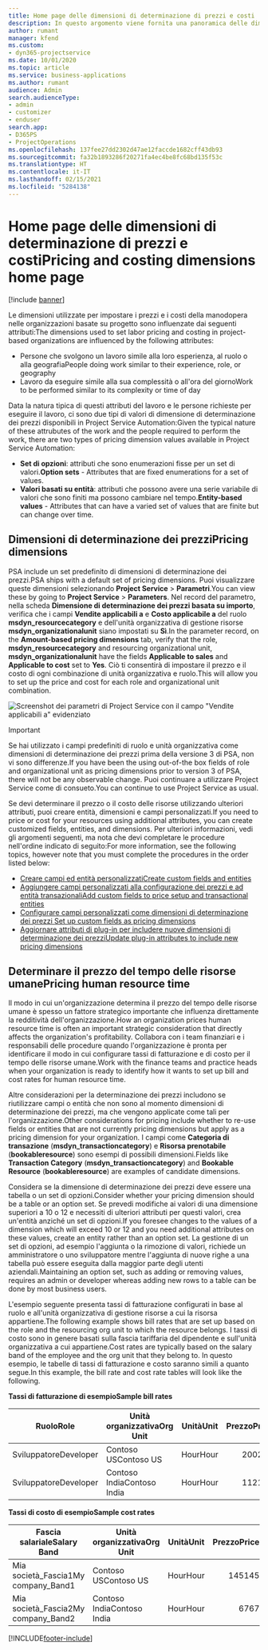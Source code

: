 ```yaml
---
title: Home page delle dimensioni di determinazione di prezzi e costi
description: In questo argomento viene fornita una panoramica delle dimensioni di determinazione dei prezzi.
author: rumant
manager: kfend
ms.custom:
- dyn365-projectservice
ms.date: 10/01/2020
ms.topic: article
ms.service: business-applications
ms.author: rumant
audience: Admin
search.audienceType:
- admin
- customizer
- enduser
search.app:
- D365PS
- ProjectOperations
ms.openlocfilehash: 137fee27dd2302d47ae12faccde1682cff43db93
ms.sourcegitcommit: fa32b1893286f20271fa4ec4be8fc68bd135f53c
ms.translationtype: HT
ms.contentlocale: it-IT
ms.lasthandoff: 02/15/2021
ms.locfileid: "5284138"
---
```

# <a name="pricing-and-costing-dimensions-home-page"></a><span data-ttu-id="57a5d-103">Home page delle dimensioni di determinazione di prezzi e costi</span><span class="sxs-lookup"><span data-stu-id="57a5d-103">Pricing and costing dimensions home page</span></span>

[!include [banner](../includes/psa-now-project-operations.md)]

<span data-ttu-id="57a5d-104">Le dimensioni utilizzate per impostare i prezzi e i costi della manodopera nelle organizzazioni basate su progetto sono influenzate dai seguenti attributi:</span><span class="sxs-lookup"><span data-stu-id="57a5d-104">The dimensions used to set labor pricing and costing in project-based organizations are influenced by the following attributes:</span></span>

- <span data-ttu-id="57a5d-105">Persone che svolgono un lavoro simile alla loro esperienza, al ruolo o alla geografia</span><span class="sxs-lookup"><span data-stu-id="57a5d-105">People doing work similar to their experience, role, or geography</span></span>
- <span data-ttu-id="57a5d-106">Lavoro da eseguire simile alla sua complessità o all'ora del giorno</span><span class="sxs-lookup"><span data-stu-id="57a5d-106">Work to be performed similar to its complexity or time of day</span></span>

<span data-ttu-id="57a5d-107">Data la natura tipica di questi attributi del lavoro e le persone richieste per eseguire il lavoro, ci sono due tipi di valori di dimensione di determinazione dei prezzi disponibili in Project Service Automation:</span><span class="sxs-lookup"><span data-stu-id="57a5d-107">Given the typical nature of these attrubutes of the work and the people required to perform the work, there are two types of pricing dimension values available in Project Service Automation:</span></span> 

- <span data-ttu-id="57a5d-108">**Set di opzioni**: attributi che sono enumerazioni fisse per un set di valori.</span><span class="sxs-lookup"><span data-stu-id="57a5d-108">**Option sets** - Attributes that are fixed enumerations for a set of values.</span></span>
- <span data-ttu-id="57a5d-109">**Valori basati su entità**: attributi che possono avere una serie variabile di valori che sono finiti ma possono cambiare nel tempo.</span><span class="sxs-lookup"><span data-stu-id="57a5d-109">**Entity-based values** - Attributes that can have a varied set of values that are finite but can change over time.</span></span>

## <a name="pricing-dimensions"></a><span data-ttu-id="57a5d-110">Dimensioni di determinazione dei prezzi</span><span class="sxs-lookup"><span data-stu-id="57a5d-110">Pricing dimensions</span></span>

<span data-ttu-id="57a5d-111">PSA include un set predefinito di dimensioni di determinazione dei prezzi.</span><span class="sxs-lookup"><span data-stu-id="57a5d-111">PSA ships with a default set of pricing dimensions.</span></span> <span data-ttu-id="57a5d-112">Puoi visualizzare queste dimensioni selezionando **Project Service** > **Parametri**.</span><span class="sxs-lookup"><span data-stu-id="57a5d-112">You can view these by going to **Project Service** > **Parameters**.</span></span> <span data-ttu-id="57a5d-113">Nel record del parametro, nella scheda **Dimensione di determinazione dei prezzi basata su importo**, verifica che i campi **Vendite applicabili a** e **Costo applicabile a** del ruolo **msdyn_resourcecategory** e dell'unità organizzativa di gestione risorse **msdyn_organizationalunit** siano impostati su **Sì**.</span><span class="sxs-lookup"><span data-stu-id="57a5d-113">In the parameter record, on the **Amount-based pricing dimensions** tab, verify that the role, **msdyn_resourcecategory** and resourcing organizational unit, **msdyn_organizationalunit** have the fields **Applicable to sales** and **Applicable to cost** set to **Yes**.</span></span> <span data-ttu-id="57a5d-114">Ciò ti consentirà di impostare il prezzo e il costo di ogni combinazione di unità organizzativa e ruolo.</span><span class="sxs-lookup"><span data-stu-id="57a5d-114">This will allow you to set up the price and cost for each role and organizational unit combination.</span></span>

![Screenshot dei parametri di Project Service con il campo "Vendite applicabili a" evidenziato](media/PS-OOB-parameters.png)

> [!IMPORTANT]
> <span data-ttu-id="57a5d-116">Se hai utilizzato i campi predefiniti di ruolo e unità organizzativa come dimensioni di determinazione dei prezzi prima della versione 3 di PSA, non vi sono differenze.</span><span class="sxs-lookup"><span data-stu-id="57a5d-116">If you have been the using out-of-the box fields of role and organizational unit as pricing dimensions prior to version 3 of PSA, there will not be any observable change.</span></span> <span data-ttu-id="57a5d-117">Puoi continuare a utilizzare Project Service come di consueto.</span><span class="sxs-lookup"><span data-stu-id="57a5d-117">You can continue to use Project Service as usual.</span></span> 

<span data-ttu-id="57a5d-118">Se devi determinare il prezzo o il costo delle risorse utilizzando ulteriori attributi, puoi creare entità, dimensioni e campi personalizzati.</span><span class="sxs-lookup"><span data-stu-id="57a5d-118">If you need to price or cost for your resources using additional attributes, you can create customized fields, entities, and dimensions.</span></span> <span data-ttu-id="57a5d-119">Per ulteriori informazioni, vedi gli argomenti seguenti, ma nota che devi completare le procedure nell'ordine indicato di seguito:</span><span class="sxs-lookup"><span data-stu-id="57a5d-119">For more information, see the following topics, however note that you must complete the procedures in the order listed below:</span></span>

- [<span data-ttu-id="57a5d-120">Creare campi ed entità personalizzati</span><span class="sxs-lookup"><span data-stu-id="57a5d-120">Create custom fields and entities</span></span>](create-custom-fields-entities.md)
- [<span data-ttu-id="57a5d-121">Aggiungere campi personalizzati alla configurazione dei prezzi e ad entità transazionali</span><span class="sxs-lookup"><span data-stu-id="57a5d-121">Add custom fields to price setup and transactional entities</span></span>](field-references.md)
- [<span data-ttu-id="57a5d-122">Configurare campi personalizzati come dimensioni di determinazione dei prezzi </span><span class="sxs-lookup"><span data-stu-id="57a5d-122">Set up custom fields as pricing dimensions</span></span>](set-up-pricing-dimensions.md)
- [<span data-ttu-id="57a5d-123">Aggiornare attributi di plug-in per includere nuove dimensioni di determinazione dei prezzi</span><span class="sxs-lookup"><span data-stu-id="57a5d-123">Update plug-in attributes to include new pricing dimensions</span></span>](update-plug-in-attributes.md)

## <a name="pricing-human-resource-time"></a><span data-ttu-id="57a5d-124">Determinare il prezzo del tempo delle risorse umane</span><span class="sxs-lookup"><span data-stu-id="57a5d-124">Pricing human resource time</span></span>
<span data-ttu-id="57a5d-125">Il modo in cui un'organizzazione determina il prezzo del tempo delle risorse umane è spesso un fattore strategico importante che influenza direttamente la redditività dell'organizzazione.</span><span class="sxs-lookup"><span data-stu-id="57a5d-125">How an organization prices human resource time is often an important strategic consideration that directly affects the organization's profitability.</span></span> <span data-ttu-id="57a5d-126">Collabora con i team finanziari e i responsabili delle procedure quando l'organizzazione è pronta per identificare il modo in cui configurare tassi di fatturazione e di costo per il tempo delle risorse umane.</span><span class="sxs-lookup"><span data-stu-id="57a5d-126">Work with the finance teams and practice heads when your organization is ready to identify how it wants to set up bill and cost rates for human resource time.</span></span>

<span data-ttu-id="57a5d-127">Altre considerazioni per la determinazione dei prezzi includono se riutilizzare campi o entità che non sono al momento dimensioni di determinazione dei prezzi, ma che vengono applicate come tali per l'organizzazione.</span><span class="sxs-lookup"><span data-stu-id="57a5d-127">Other considerations for pricing include whether to re-use fields or entities that are not currently pricing dimensions but apply as a pricing dimension for your organization.</span></span> <span data-ttu-id="57a5d-128">I campi come **Categoria di transazione** (**msdyn_transactioncategory**) e **Risorsa prenotabile** (**bookableresource**) sono esempi di possibili dimensioni.</span><span class="sxs-lookup"><span data-stu-id="57a5d-128">Fields like **Transaction Category** (**msdyn_transactioncategory**) and **Bookable Resource** (**bookableresource**) are examples of candidate dimensions.</span></span> 

<span data-ttu-id="57a5d-129">Considera se la dimensione di determinazione dei prezzi deve essere una tabella o un set di opzioni.</span><span class="sxs-lookup"><span data-stu-id="57a5d-129">Consider whether your pricing dimension should be a table or an option set.</span></span> <span data-ttu-id="57a5d-130">Se prevedi modifiche ai valori di una dimensione superiori a 10 o 12 e necessiti di ulteriori attributi per questi valori, crea un'entità anziché un set di opzioni.</span><span class="sxs-lookup"><span data-stu-id="57a5d-130">If you foresee changes to the values of a dimension which will exceed 10 or 12 and you need additional attributes on these values, create an entity rather than an option set.</span></span> <span data-ttu-id="57a5d-131">La gestione di un set di opzioni, ad esempio l'aggiunta o la rimozione di valori, richiede un amministratore o uno sviluppatore mentre l'aggiunta di nuove righe a una tabella può essere eseguita dalla maggior parte degli utenti aziendali.</span><span class="sxs-lookup"><span data-stu-id="57a5d-131">Maintaining an option set, such as adding or removing values, requires an admin or developer whereas adding new rows to a table can be done by most business users.</span></span>

<span data-ttu-id="57a5d-132">L'esempio seguente presenta tassi di fatturazione configurati in base al ruolo e all'unità organizzativa di gestione risorse a cui la risorsa appartiene.</span><span class="sxs-lookup"><span data-stu-id="57a5d-132">The following example shows bill rates that are set up based on the role and the resourcing org unit to which the resource belongs.</span></span> <span data-ttu-id="57a5d-133">I tassi di costo sono in genere basati sulla fascia tariffaria del dipendente e sull'unità organizzativa a cui appartiene.</span><span class="sxs-lookup"><span data-stu-id="57a5d-133">Cost rates are typically based on the salary band of the employee and the org unit that they belong to.</span></span> <span data-ttu-id="57a5d-134">In questo esempio, le tabelle di tassi di fatturazione e costo saranno simili a quanto segue.</span><span class="sxs-lookup"><span data-stu-id="57a5d-134">In this example, the bill rate and cost rate tables will look like the following.</span></span>

<span data-ttu-id="57a5d-135">**Tassi di fatturazione di esempio**</span><span class="sxs-lookup"><span data-stu-id="57a5d-135">**Sample bill rates**</span></span>

| <span data-ttu-id="57a5d-136">Ruolo</span><span class="sxs-lookup"><span data-stu-id="57a5d-136">Role</span></span>        | <span data-ttu-id="57a5d-137">Unità organizzativa</span><span class="sxs-lookup"><span data-stu-id="57a5d-137">Org Unit</span></span>    |<span data-ttu-id="57a5d-138">Unità</span><span class="sxs-lookup"><span data-stu-id="57a5d-138">Unit</span></span>      |<span data-ttu-id="57a5d-139">Prezzo</span><span class="sxs-lookup"><span data-stu-id="57a5d-139">Price</span></span>      |<span data-ttu-id="57a5d-140">Valuta</span><span class="sxs-lookup"><span data-stu-id="57a5d-140">Currency</span></span>  |
| ------------|-------------|----------|----------:|----------|
| <span data-ttu-id="57a5d-141">Sviluppatore</span><span class="sxs-lookup"><span data-stu-id="57a5d-141">Developer</span></span>   | <span data-ttu-id="57a5d-142">Contoso US</span><span class="sxs-lookup"><span data-stu-id="57a5d-142">Contoso US</span></span>  |<span data-ttu-id="57a5d-143">Hour</span><span class="sxs-lookup"><span data-stu-id="57a5d-143">Hour</span></span> | <span data-ttu-id="57a5d-144">200</span><span class="sxs-lookup"><span data-stu-id="57a5d-144">200</span></span>|<span data-ttu-id="57a5d-145">USD</span><span class="sxs-lookup"><span data-stu-id="57a5d-145">USD</span></span>     |
| <span data-ttu-id="57a5d-146">Sviluppatore</span><span class="sxs-lookup"><span data-stu-id="57a5d-146">Developer</span></span>   | <span data-ttu-id="57a5d-147">Contoso India</span><span class="sxs-lookup"><span data-stu-id="57a5d-147">Contoso India</span></span> |<span data-ttu-id="57a5d-148">Hour</span><span class="sxs-lookup"><span data-stu-id="57a5d-148">Hour</span></span>|   <span data-ttu-id="57a5d-149">112</span><span class="sxs-lookup"><span data-stu-id="57a5d-149">112</span></span>|<span data-ttu-id="57a5d-150">USD</span><span class="sxs-lookup"><span data-stu-id="57a5d-150">USD</span></span>     |


<span data-ttu-id="57a5d-151">**Tassi di costo di esempio**</span><span class="sxs-lookup"><span data-stu-id="57a5d-151">**Sample cost rates**</span></span>

| <span data-ttu-id="57a5d-152">Fascia salariale</span><span class="sxs-lookup"><span data-stu-id="57a5d-152">Salary Band</span></span>     | <span data-ttu-id="57a5d-153">Unità organizzativa</span><span class="sxs-lookup"><span data-stu-id="57a5d-153">Org Unit</span></span>    |<span data-ttu-id="57a5d-154">Unità</span><span class="sxs-lookup"><span data-stu-id="57a5d-154">Unit</span></span>      |<span data-ttu-id="57a5d-155">Prezzo</span><span class="sxs-lookup"><span data-stu-id="57a5d-155">Price</span></span>      |<span data-ttu-id="57a5d-156">Valuta</span><span class="sxs-lookup"><span data-stu-id="57a5d-156">Currency</span></span>  |
| ----------------|-------------|----------|----------:|----------|
| <span data-ttu-id="57a5d-157">Mia società_Fascia1</span><span class="sxs-lookup"><span data-stu-id="57a5d-157">My company_Band1</span></span> | <span data-ttu-id="57a5d-158">Contoso US</span><span class="sxs-lookup"><span data-stu-id="57a5d-158">Contoso US</span></span>  |<span data-ttu-id="57a5d-159">Hour</span><span class="sxs-lookup"><span data-stu-id="57a5d-159">Hour</span></span> | <span data-ttu-id="57a5d-160">145</span><span class="sxs-lookup"><span data-stu-id="57a5d-160">145</span></span>|<span data-ttu-id="57a5d-161">USD</span><span class="sxs-lookup"><span data-stu-id="57a5d-161">USD</span></span>     |
| <span data-ttu-id="57a5d-162">Mia società_Fascia2</span><span class="sxs-lookup"><span data-stu-id="57a5d-162">My company_Band2</span></span> | <span data-ttu-id="57a5d-163">Contoso India</span><span class="sxs-lookup"><span data-stu-id="57a5d-163">Contoso India</span></span> |<span data-ttu-id="57a5d-164">Hour</span><span class="sxs-lookup"><span data-stu-id="57a5d-164">Hour</span></span>|   <span data-ttu-id="57a5d-165">67</span><span class="sxs-lookup"><span data-stu-id="57a5d-165">67</span></span>|<span data-ttu-id="57a5d-166">USD</span><span class="sxs-lookup"><span data-stu-id="57a5d-166">USD</span></span>     |


[!INCLUDE[footer-include](../includes/footer-banner.md)]